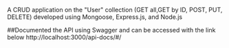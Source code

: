 
A CRUD application on the "User" collection (GET all,GET by ID, POST, PUT, DELETE) developed using Mongoose, Express.js, and Node.js

##Documented the API using Swagger and can be accessed with the link below
http://localhost:3000/api-docs/#/
